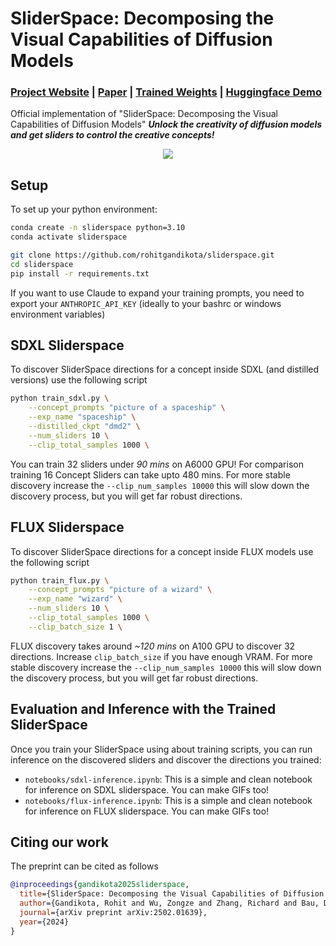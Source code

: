 # SliderSpace: Decomposing the Visual Capabilities of Diffusion Models
### [Project Website](https://sliderspace.baulab.info) | [Paper](https://arxiv.org/pdf/2502.01639) | [Trained Weights](https://sliderspace.baulab.info/sliderspace_weights/) | [Huggingface Demo](https://huggingface.co/spaces/baulab/SliderSpace)

Official implementation of "SliderSpace: Decomposing the Visual Capabilities of Diffusion Models"
***Unlock the creativity of diffusion models and get sliders to control the creative concepts!*** <br>

<div align='center'>
<img src = 'images/twitter_teaser.gif'>
</div>


## Setup
To set up your python environment:

```bash
conda create -n sliderspace python=3.10
conda activate sliderspace

git clone https://github.com/rohitgandikota/sliderspace.git
cd sliderspace
pip install -r requirements.txt
```

If you want to use Claude to expand your training prompts, you need to export your `ANTHROPIC_API_KEY` (ideally to your bashrc or windows environment variables)

## SDXL Sliderspace
To discover SliderSpace directions for a concept inside SDXL (and distilled versions) use the following script

```bash
python train_sdxl.py \
    --concept_prompts "picture of a spaceship" \
    --exp_name "spaceship" \
    --distilled_ckpt "dmd2" \
    --num_sliders 10 \
    --clip_total_samples 1000 \
```
You can train 32 sliders under *90 mins* on A6000 GPU! For comparison training 16 Concept Sliders can take upto 480 mins. For more stable discovery increase the `--clip_num_samples 10000` this will slow down the discovery process, but you will get far robust directions.

## FLUX Sliderspace
To discover SliderSpace directions for a concept inside FLUX models use the following script

```bash
python train_flux.py \
    --concept_prompts "picture of a wizard" \
    --exp_name "wizard" \
    --num_sliders 10 \
    --clip_total_samples 1000 \
    --clip_batch_size 1 \ 
```
FLUX discovery takes around *~120 mins* on A100 GPU to discover 32 directions. Increase `clip_batch_size` if you have enough VRAM. For more stable discovery increase the `--clip_num_samples 10000` this will slow down the discovery process, but you will get far robust directions.

## Evaluation and Inference with the Trained SliderSpace
Once you train your SliderSpace using about training scripts, you can run inference on the discovered sliders and discover the directions you trained:
- `notebooks/sdxl-inference.ipynb`: This is a simple and clean notebook for inference on SDXL sliderspace. You can make GIFs too! 
- `notebooks/flux-inference.ipynb`: This is a simple and clean notebook for inference on FLUX sliderspace. You can make GIFs too! 


## Citing our work
The preprint can be cited as follows
```bibtex
@inproceedings{gandikota2025sliderspace,
  title={SliderSpace: Decomposing the Visual Capabilities of Diffusion Models},
  author={Gandikota, Rohit and Wu, Zongze and Zhang, Richard and Bau, David and Shechtman, Eli and Kolkin, Nick},
  journal={arXiv preprint arXiv:2502.01639},
  year={2024}
}
```

